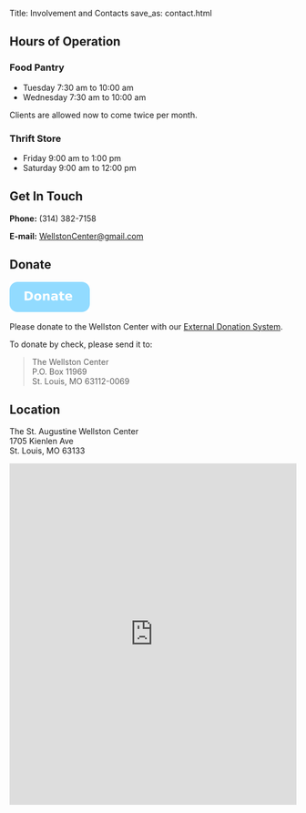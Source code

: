 Title: Involvement and Contacts
save_as: contact.html

## Hours of Operation

### Food Pantry

*   Tuesday        7:30 am to 10:00 am
*   Wednesday      7:30 am to 10:00 am

 Clients are allowed now to come twice per month.

### Thrift Store

*   Friday         9:00 am to 1:00 pm
*   Saturday       9:00 am to 12:00 pm

## Get In Touch

**Phone:** (314) 382-7158

**E-mail:** <WellstonCenter@gmail.com>


## Donate

[![donate](img/donate_button.png)](http://weblink.donorperfect.com/WellstonCenterOnlineDonation)

Please donate to the Wellston Center with our [External Donation System](http://weblink.donorperfect.com/WellstonCenterOnlineDonation).

To donate by check, please send it to:

>    The Wellston Center  
>    P.O. Box 11969  
>    St. Louis, MO 63112-0069  

## Location

The St. Augustine Wellston Center<br/>
1705 Kienlen Ave<br/>
St. Louis, MO 63133<br/>


<script type="application/javascript">

function resizeIFrameToFitContent( iFrame ) {
    maxHeight = 900;
    approxHeaderHeight = 90;
    useableHeight = window.innerHeight - approxHeaderHeight;
    iFrame.height = useableHeight;
    if(useableHeight > maxHeight){
        iFrame.height = maxHeight;
    }
}

window.addEventListener('DOMContentLoaded', function(e) {

    var iFrame = document.getElementById( 'googleMapsIframe' );
    resizeIFrameToFitContent( iFrame );
} );

</script>

<iframe src="https://www.google.com/maps/embed?pb=!1m18!1m12!1m3!1d12458.732802396746!2d-90.2937687993673!3d38.679148153574054!2m3!1f0!2f0!3f0!3m2!1i1024!2i768!4f13.1!3m3!1m2!1s0x87df4a96baa3593b%3A0x346317ce3cc8d355!2sSt+Augustine-Wellston+Center!5e0!3m2!1sen!2sus!4v1555291775163!5m2!1sen!2sus" frameborder="0" style="border:0 position: relative; width: 100%;" id="googleMapsIframe" height="600" allowfullscreen></iframe>

